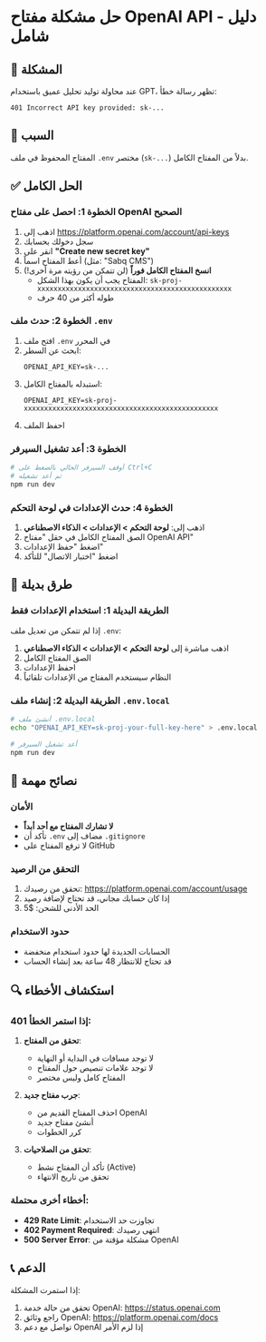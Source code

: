 # حل مشكلة مفتاح OpenAI API - دليل شامل

## 🔴 المشكلة
عند محاولة توليد تحليل عميق باستخدام GPT، تظهر رسالة خطأ:
```
401 Incorrect API key provided: sk-...
```

## 🎯 السبب
المفتاح المحفوظ في ملف `.env` مختصر (`sk-...`) بدلاً من المفتاح الكامل.

## ✅ الحل الكامل

### الخطوة 1: احصل على مفتاح OpenAI الصحيح
1. اذهب إلى https://platform.openai.com/account/api-keys
2. سجل دخولك بحسابك
3. انقر على **"Create new secret key"**
4. أعط المفتاح اسماً (مثل: "Sabq CMS")
5. **انسخ المفتاح الكامل فوراً** (لن تتمكن من رؤيته مرة أخرى!)
   - المفتاح يجب أن يكون بهذا الشكل: `sk-proj-xxxxxxxxxxxxxxxxxxxxxxxxxxxxxxxxxxxxxxxxxxxxxxxx`
   - طوله أكثر من 40 حرف

### الخطوة 2: حدث ملف `.env`
1. افتح ملف `.env` في المحرر
2. ابحث عن السطر:
   ```
   OPENAI_API_KEY=sk-...
   ```
3. استبدله بالمفتاح الكامل:
   ```
   OPENAI_API_KEY=sk-proj-xxxxxxxxxxxxxxxxxxxxxxxxxxxxxxxxxxxxxxxxxxxxxxxx
   ```
4. احفظ الملف

### الخطوة 3: أعد تشغيل السيرفر
```bash
# أوقف السيرفر الحالي بالضغط على Ctrl+C
# ثم أعد تشغيله
npm run dev
```

### الخطوة 4: حدث الإعدادات في لوحة التحكم
1. اذهب إلى: **لوحة التحكم > الإعدادات > الذكاء الاصطناعي**
2. الصق المفتاح الكامل في حقل "مفتاح OpenAI API"
3. اضغط "حفظ الإعدادات"
4. اضغط "اختبار الاتصال" للتأكد

## 🔧 طرق بديلة

### الطريقة البديلة 1: استخدام الإعدادات فقط
إذا لم تتمكن من تعديل ملف `.env`:
1. اذهب مباشرة إلى **لوحة التحكم > الإعدادات > الذكاء الاصطناعي**
2. الصق المفتاح الكامل
3. احفظ الإعدادات
4. النظام سيستخدم المفتاح من الإعدادات تلقائياً

### الطريقة البديلة 2: إنشاء ملف `.env.local`
```bash
# أنشئ ملف .env.local
echo "OPENAI_API_KEY=sk-proj-your-full-key-here" > .env.local

# أعد تشغيل السيرفر
npm run dev
```

## 🚨 نصائح مهمة

### الأمان
- **لا تشارك المفتاح مع أحد أبداً**
- تأكد أن `.env` مضاف إلى `.gitignore`
- لا ترفع المفتاح على GitHub

### التحقق من الرصيد
1. تحقق من رصيدك: https://platform.openai.com/account/usage
2. إذا كان حسابك مجاني، قد تحتاج لإضافة رصيد
3. الحد الأدنى للشحن: $5

### حدود الاستخدام
- الحسابات الجديدة لها حدود استخدام منخفضة
- قد تحتاج للانتظار 48 ساعة بعد إنشاء الحساب

## 🔍 استكشاف الأخطاء

### إذا استمر الخطأ 401:
1. **تحقق من المفتاح**:
   - لا توجد مسافات في البداية أو النهاية
   - لا توجد علامات تنصيص حول المفتاح
   - المفتاح كامل وليس مختصر

2. **جرب مفتاح جديد**:
   - احذف المفتاح القديم من OpenAI
   - أنشئ مفتاح جديد
   - كرر الخطوات

3. **تحقق من الصلاحيات**:
   - تأكد أن المفتاح نشط (Active)
   - تحقق من تاريخ الانتهاء

### أخطاء أخرى محتملة:
- **429 Rate Limit**: تجاوزت حد الاستخدام
- **402 Payment Required**: انتهى رصيدك
- **500 Server Error**: مشكلة مؤقتة من OpenAI

## 📞 الدعم
إذا استمرت المشكلة:
1. تحقق من حالة خدمة OpenAI: https://status.openai.com
2. راجع وثائق OpenAI: https://platform.openai.com/docs
3. تواصل مع دعم OpenAI إذا لزم الأمر 